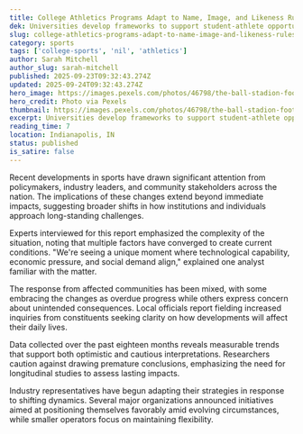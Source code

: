 ```yaml
---
title: College Athletics Programs Adapt to Name, Image, and Likeness Rules
dek: Universities develop frameworks to support student-athlete opportunities
slug: college-athletics-programs-adapt-to-name-image-and-likeness-rules
category: sports
tags: ['college-sports', 'nil', 'athletics']
author: Sarah Mitchell
author_slug: sarah-mitchell
published: 2025-09-23T09:32:43.274Z
updated: 2025-09-24T09:32:43.274Z
hero_image: https://images.pexels.com/photos/46798/the-ball-stadion-football-the-pitch-46798.jpeg?auto=compress&cs=tinysrgb&w=1200
hero_credit: Photo via Pexels
thumbnail: https://images.pexels.com/photos/46798/the-ball-stadion-football-the-pitch-46798.jpeg?auto=compress&cs=tinysrgb&w=400
excerpt: Universities develop frameworks to support student-athlete opportunities
reading_time: 7
location: Indianapolis, IN
status: published
is_satire: false
---
```


Recent developments in sports have drawn significant attention from policymakers, industry leaders, and community stakeholders across the nation. The implications of these changes extend beyond immediate impacts, suggesting broader shifts in how institutions and individuals approach long-standing challenges.

Experts interviewed for this report emphasized the complexity of the situation, noting that multiple factors have converged to create current conditions. "We're seeing a unique moment where technological capability, economic pressure, and social demand align," explained one analyst familiar with the matter.

The response from affected communities has been mixed, with some embracing the changes as overdue progress while others express concern about unintended consequences. Local officials report fielding increased inquiries from constituents seeking clarity on how developments will affect their daily lives.

Data collected over the past eighteen months reveals measurable trends that support both optimistic and cautious interpretations. Researchers caution against drawing premature conclusions, emphasizing the need for longitudinal studies to assess lasting impacts.

Industry representatives have begun adapting their strategies in response to shifting dynamics. Several major organizations announced initiatives aimed at positioning themselves favorably amid evolving circumstances, while smaller operators focus on maintaining flexibility.